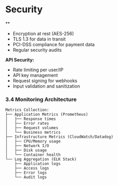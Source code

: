 # Security

**
- Encryption at rest (AES-256)
- TLS 1.3 for data in transit
- PCI-DSS compliance for payment data
- Regular security audits

**API Security:**
- Rate limiting per user/IP
- API key management
- Request signing for webhooks
- Input validation and sanitization

### 3.4 Monitoring Architecture

```
Metrics Collection:
├── Application Metrics (Prometheus)
│   ├── Response times
│   ├── Error rates
│   ├── Request volumes
│   └── Business metrics
├── Infrastructure Metrics (CloudWatch/Datadog)
│   ├── CPU/Memory usage
│   ├── Network I/O
│   ├── Disk usage
│   └── Container health
└── Log Aggregation (ELK Stack)
    ├── Application logs
    ├── Access logs
    ├── Error logs
    └── Audit logs